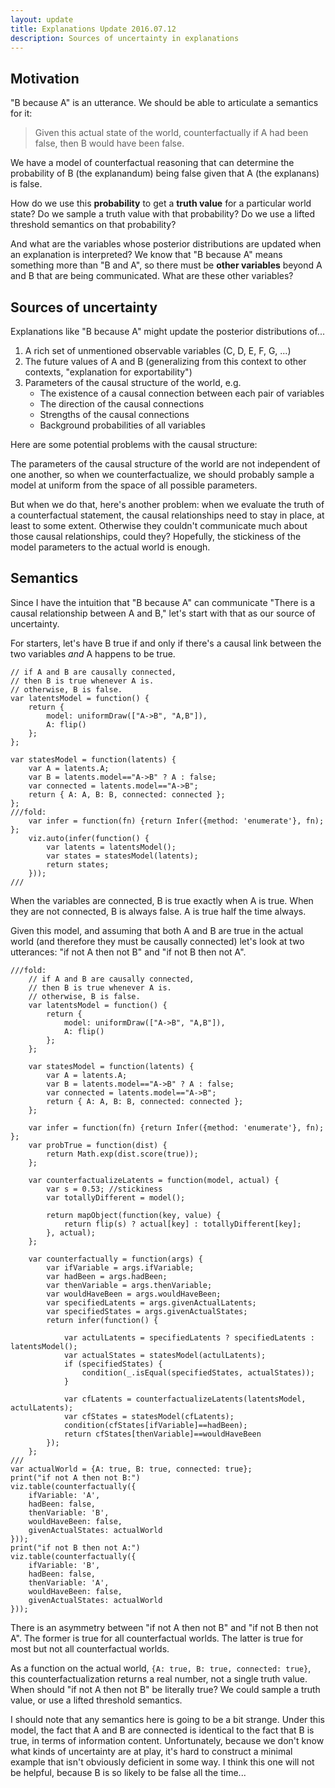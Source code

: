 ```yaml
---
layout: update
title: Explanations Update 2016.07.12
description: Sources of uncertainty in explanations
---
```


## Motivation

"B because A" is an utterance. We should be able to articulate a semantics for it:

> Given this actual state of the world, counterfactually if A had been false, then B would have been false.

We have a model of counterfactual reasoning that can determine the probability of B (the explanandum) being false given that A (the explanans) is false.

How do we use this **probability** to get a **truth value** for a particular world state? Do we sample a truth value with that probability? Do we use a lifted threshold semantics on that probability?

And what are the variables whose posterior distributions are updated when an explanation is interpreted? We know that "B because A" means something more than "B and A", so there must be **other variables** beyond A and B that are being communicated. What are these other variables?

## Sources of uncertainty

Explanations like "B because A" might update the posterior distributions of...

1. A rich set of unmentioned observable variables (C, D, E, F, G, ...)
2. The future values of A and B (generalizing from this context to other contexts, "explanation for exportability")
3. Parameters of the causal structure of the world, e.g.
	* The existence of a causal connection between each pair of variables
	* The direction of the causal connections
	* Strengths of the causal connections
	* Background probabilities of all variables

Here are some potential problems with the causal structure:

The parameters of the causal structure of the world are not independent of one another, so when we counterfactualize, we should probably sample a model at uniform from the space of all possible parameters.

But when we do that, here's another problem: when we evaluate the truth of a counterfactual statement, the causal relationships need to stay in place, at least to some extent. Otherwise they couldn't communicate much about those causal relationships, could they? Hopefully, the stickiness of the model parameters to the actual world is enough.

## Semantics

Since I have the intuition that "B because A" can communicate "There is a causal relationship between A and B," let's start with that as our source of uncertainty.

For starters, let's have B true if and only if there's a causal link between the two variables *and* A happens to be true.

~~~
// if A and B are causally connected,
// then B is true whenever A is.
// otherwise, B is false.
var latentsModel = function() {
	return {
		model: uniformDraw(["A->B", "A,B"]),
		A: flip()
	};
};

var statesModel = function(latents) {
	var A = latents.A;
	var B = latents.model=="A->B" ? A : false;
	var connected = latents.model=="A->B";
	return { A: A, B: B, connected: connected };
};
///fold:
	var infer = function(fn) {return Infer({method: 'enumerate'}, fn); };
	viz.auto(infer(function() {
		var latents = latentsModel();
		var states = statesModel(latents);
		return states;
	}));
///
~~~

When the variables are connected, B is true exactly when A is true. When they are not connected, B is always false. A is true half the time always.

Given this model, and assuming that both A and B are true in the actual world (and therefore they must be causally connected) let's look at two utterances: "if not A then not B" and "if not B then not A".

~~~
///fold:
	// if A and B are causally connected,
	// then B is true whenever A is.
	// otherwise, B is false.
	var latentsModel = function() {
		return {
			model: uniformDraw(["A->B", "A,B"]),
			A: flip()
		};
	};

	var statesModel = function(latents) {
		var A = latents.A;
		var B = latents.model=="A->B" ? A : false;
		var connected = latents.model=="A->B";
		return { A: A, B: B, connected: connected };
	};

	var infer = function(fn) {return Infer({method: 'enumerate'}, fn); };
	var probTrue = function(dist) {
		return Math.exp(dist.score(true));
	};

	var counterfactualizeLatents = function(model, actual) {
		var s = 0.53; //stickiness
		var totallyDifferent = model();

		return mapObject(function(key, value) {
			return flip(s) ? actual[key] : totallyDifferent[key];
		}, actual);
	};

	var counterfactually = function(args) {
		var ifVariable = args.ifVariable;
		var hadBeen = args.hadBeen;
		var thenVariable = args.thenVariable;
		var wouldHaveBeen = args.wouldHaveBeen;
		var specifiedLatents = args.givenActualLatents;
		var specifiedStates = args.givenActualStates;
		return infer(function() {

			var actulLatents = specifiedLatents ? specifiedLatents : latentsModel();
			var actualStates = statesModel(actulLatents);
			if (specifiedStates) {
				condition(_.isEqual(specifiedStates, actualStates));
			}

			var cfLatents = counterfactualizeLatents(latentsModel, actulLatents);
			var cfStates = statesModel(cfLatents);
			condition(cfStates[ifVariable]==hadBeen);
			return cfStates[thenVariable]==wouldHaveBeen
		});
	};
///
var actualWorld = {A: true, B: true, connected: true};
print("if not A then not B:")
viz.table(counterfactually({
	ifVariable: 'A',
	hadBeen: false,
	thenVariable: 'B',
	wouldHaveBeen: false,
	givenActualStates: actualWorld
}));
print("if not B then not A:")
viz.table(counterfactually({
	ifVariable: 'B',
	hadBeen: false,
	thenVariable: 'A',
	wouldHaveBeen: false,
	givenActualStates: actualWorld
}));
~~~

There is an asymmetry between "if not A then not B" and "if not B then not A". The former is true for all counterfactual worlds. The latter is true for most but not all counterfactual worlds.

As a function on the actual world, `{A: true, B: true, connected: true}`, this counterfactualization returns a real number, not a single truth value. When should "if not A then not B" be literally true? We could sample a truth value, or use a lifted threshold semantics.

I should note that any semantics here is going to be a bit strange. Under this model, the fact that A and B are connected is identical to the fact that B is true, in terms of information content. Unfortunately, because we don't know what kinds of uncertainty are at play, it's hard to construct a minimal example that isn't obviously deficient in some way. I think this one will not be helpful, because B is so likely to be false all the time...

<!-- ## Sample a truth value

If you're like me, you think that if a speaker says "if not A then not B" in order to address the question, "Are A and B causally connected?" a listener should infer that A and B are causally connected.

~~~
///fold:
	// if A and B are causally connected,
	// then B is true whenever A is.
	// otherwise, B is false.
	var latentsModel = function() {
		return {
			model: uniformDraw(["A->B", "A,B"]),
			A: flip()
		};
	};

	var statesModel = function(latents) {
		var A = latents.A;
		var B = latents.model=="A->B" ? A : false;
		var connected = latents.model=="A->B";
		return { A: A, B: B, connected: connected };
	};

	var infer = function(fn) {return Infer({method: 'enumerate'}, fn); };
	var probTrue = function(dist) {
		return Math.exp(dist.score(true));
	};

	var counterfactualizeLatents = function(model, actual) {
		var s = 0.53; //stickiness
		var totallyDifferent = model();

		return mapObject(function(key, value) {
			return flip(s) ? actual[key] : totallyDifferent[key];
		}, actual);
	};

	var counterfactually = function(args) {
		var ifVariable = args.ifVariable;
		var hadBeen = args.hadBeen;
		var thenVariable = args.thenVariable;
		var wouldHaveBeen = args.wouldHaveBeen;
		var specifiedLatents = args.givenActualLatents;
		var specifiedStates = args.givenActualStates;
		return infer(function() {

			var actulLatents = specifiedLatents ? specifiedLatents : latentsModel();
			var actualStates = statesModel(actulLatents);
			if (specifiedStates) {
				condition(_.isEqual(specifiedStates, actualStates));
			}

			var cfLatents = counterfactualizeLatents(latentsModel, actulLatents);
			var cfStates = statesModel(cfLatents);
			condition(cfStates[ifVariable]==hadBeen);
			return cfStates[thenVariable]==wouldHaveBeen
		});
	};

	var literal = function(utterance) {
		return infer(function() {
			var latents = latentsModel();
			var states = statesModel(latents);
			if (utterance=="if not A then not B") {
				condition(sample(counterfactually({
					ifVariable: "A",
					hadBeen: false,
					thenVariable: "B",
					wouldHaveBeen: false,
					givenActualStates: states
				})));
			} else if (utterance=="if not B then not A") {
				condition(sample(counterfactually({
					ifVariable: "B",
					hadBeen: false,
					thenVariable: "A",
					wouldHaveBeen: false,
					givenActualStates: states
				})));
			} else if (utterance=="") {
				// no conditioning here
			} else {
				print("error 184: not a valid utterance");
			}
		});
	};
///
literal("if not A then not B");
~~~

## Lifted threshold

~~~
~~~ -->

<!-- 

One intuitive QUD for explanations is the causal structure of the world. This includes:

* The existence of a causal connection between each pair of variables
* The direction of the causal connections
* Strengths of the causal connections
* Background probabilities of all variables

The parameters of the causal structure of the world are not independent of one another, so when we counterfactualize, we should probably sample a model at uniform from the space of all possible parameters.

But here's a problem: when we evaluate the truth of a counterfactual statement, the causal relationships need to stay in place, at least to some extent. Otherwise they couldn't communicate much about those causal relationships. Or could they...?

#### Communicating causal models

Let's say there are two variables, A and B. They are either causally connected or they are not. If they are causally connected, then B is deterministically true whenever A is. Otherwise, B is always false.

~~~
// are A and B causally connected?

// if A and B are causally connected,
// then B is true whenever A is.
// otherwise, B is false.
var latentsModel = function() {
	return {
		model: uniformDraw(["A->B", "A,B"]),
		A: flip()
	};
};

var statesModel = function(latents) {
	var A = latents.A;
	var B = latents.model=="A->B" ? A : false;
	var connected = latents.model=="A->B";
	return { A: A, B: B, connected: connected };
};

///fold:
	var infer = function(fn) {return Infer({method: 'enumerate'}, fn); };
	var counterfactualizeLatents = function(model, actual) {
		var s = 0.53; //stickiness
		var totallyDifferent = model();

		return mapObject(function(key, value) {
			return flip(s) ? actual[key] : totallyDifferent[key];
		}, actual);
	};

	var counterfactually = function(args) {
		var ifVariable = args.ifVariable;
		var hadBeen = args.hadBeen;
		var thenVariable = args.thenVariable;
		var wouldhaveBeen = args.wouldhaveBeen;
		var givenActualLatents = args.givenActualLatents;
		var givenActualStates = args.givenActualStates ? args.givenActualStates : statesModel(givenActualLatents);
		return infer(function() {
			var cfLatents = counterfactualizeLatents(latentsModel, givenActualLatents);
			var cfStates = statesModel(cfLatents);
			condition(cfStates[ifVariable]==hadBeen);
			return cfStates[thenVariable]==wouldhaveBeen
		});
	};

	var probTrue = function(dist) {
		return Math.exp(dist.score(true));
	};

	print("How likely is 'If not A, then not B' to be true in a world where...");

	print("both are true and connected: " + probTrue(counterfactually({
		ifVariable: "A",
		hadBeen: false,
		thenVariable: "B",
		wouldhaveBeen: false,
		givenActualLatents: {model: "A->B", A: true}
	})));

	print("both are true and NOT connected: " + probTrue(counterfactually({
		ifVariable: "A",
		hadBeen: false,
		thenVariable: "B",
		wouldhaveBeen: false,
		givenActualLatents: {model: "A,B", A: true}
	})));

	print("How likely is 'If not B, then not A' to be true in a world where...");

	print("both are true and connected: " + probTrue(counterfactually({
		ifVariable: "B",
		hadBeen: false,
		thenVariable: "A",
		wouldhaveBeen: false,
		givenActualLatents: {model: "A->B", A: true}
	})));

	print("both are true and NOT connected: " + probTrue(counterfactually({
		ifVariable: "B",
		hadBeen: false,
		thenVariable: "A",
		wouldhaveBeen: false,
		givenActualLatents: {model: "A,B", A: true}
	})));
///
~~~ -->

<!--
Here either B is true whenever A is true, or B is false. In this situation, "A because B" is more likely to be true of the actual world where both are true than "B because A" is.

This asymmetry remains when B has a low-valued background probability of occurring regardless of A's value.

~~~
// add a background probability for B.
// are A and B causally connected?

// if A and B are causally connected,
// then B is true whenever A is.
// otherwise, B is false.
var latentsModel = function() {
	return {
		model: uniformDraw(["A->B", "A,B"]),
		A: flip(),
		Bbackground: flip(0.1)
	};
};

var statesModel = function(latents) {
	var A = latents.A;
	var B = (latents.model=="A->B") ? (A || latents.Bbackground ? true : false) : (latents.Bbackground ? true : false);
	var connected = latents.model=="A->B";
	return { A: A, B: B, connected: connected };
};

///fold:
	var infer = function(fn) {return Infer({method: 'enumerate'}, fn); };

	var counterfactualizeLatents = function(model, actual) {
		var s = 0.53; //stickiness
		var totallyDifferent = model();

		return mapObject(function(key, value) {
			return flip(s) ? actual[key] : totallyDifferent[key];
		}, actual);
	};

	var counterfactually = function(args) {
		var ifVariable = args.ifVariable;
		var hadBeen = args.hadBeen;
		var thenVariable = args.thenVariable;
		var wouldhaveBeen = args.wouldhaveBeen;
		return infer(function() {

			var actulLatents = args.givenActualLatents ? args.givenActualLatents : latentsModel();
			var actualStates = statesModel(actulLatents);
			if (args.givenActualStates) {
				condition(_.isEqual(args.givenActualStates, actualStates));
			}

			var cfLatents = counterfactualizeLatents(latentsModel, actulLatents);
			var cfStates = statesModel(cfLatents);
			condition(cfStates[ifVariable]==hadBeen);
			return cfStates[thenVariable]==wouldhaveBeen
		});
	};

	print("If not A then not B (when connected)");
	viz.auto(counterfactually({
		ifVariable: "A",
		hadBeen: false,
		thenVariable: "B",
		wouldhaveBeen: false,
		givenActualStates: {connected: true, A: true, B: true}
	}));
	print("If not A then not B (when not connected)");
	viz.auto(counterfactually({
		ifVariable: "A",
		hadBeen: false,
		thenVariable: "B",
		wouldhaveBeen: false,
		givenActualStates: {connected: false, A: true, B: true}
	}));
	print("If not B then not A (when connected)")
	viz.auto(counterfactually({
		ifVariable: "B",
		hadBeen: false,
		thenVariable: "A",
		wouldhaveBeen: false,
		givenActualStates: {connected: true, A: true, B: true}
	}));
	print("If not B then not A (when not connected)")
	viz.auto(counterfactually({
		ifVariable: "B",
		hadBeen: false,
		thenVariable: "A",
		wouldhaveBeen: false,
		givenActualStates: {connected: false, A: true, B: true}
	}));
///
~~~

When we increase the background probability for B, "if not A then not B" becomes mostly false, because the probability of B being false across all counterfactual worlds goes down. However, the statement is *more appropriate* when there is a causal connection between the variables. As a result, "B 'cause A" can communicate a causal connection even when the background probability of B is quite high.

~~~
"i need to prove that statement."
~~~ -->

<!-- Counterfactualization when causal structure is held constant lets us see the causal relationships between variables in a way that statistical correlation ... -->